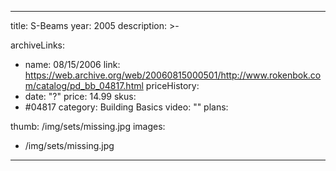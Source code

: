 
---
title: S-Beams
year: 2005
description: >-
  
archiveLinks:
  - name: 08/15/2006
    link: https://web.archive.org/web/20060815000501/http://www.rokenbok.com/catalog/pd_bb_04817.html
priceHistory:
  - date: "?"
    price: 14.99
skus:
  - #04817
category: Building Basics
video: ""
plans:

thumb: /img/sets/missing.jpg
images:
  -  /img/sets/missing.jpg
---
